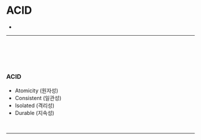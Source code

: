 # ACID
> 
* 

<hr>
<br>

## 
#### 

<br>

### ACID
* Atomicity (원자성)
* Consistent (일관성)
* Isolated (격리성)
* Durable (지속성)

<br>
<hr>
<br>

